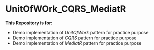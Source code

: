 # UnitOfWOrk_CQRS_MediatR

**This Repository is for:**
- Demo implementation of *UnitOfWork* pattern for practice purpose
- Demo implementation of *CQRS* pattern for practice purpose
- Demo implementation of *MediatR* pattern for practice purpose
